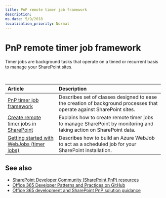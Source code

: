 ```yaml
---
title: PnP remote timer job framework
description:
ms.date: 5/9/2018
localization_priority: Normal
---
```


# PnP remote timer job framework

Timer jobs are background tasks that operate on a timed or recurrent basis to manage your SharePoint sites.

<br/>

|Article|Description|
|:-----|:-----|
|[PnP timer job framework](timerjob-framework.md)|Describes set of classes designed to ease the creation of background processes that operate against SharePoint sites.|
|[Create remote timer jobs in SharePoint](create-remote-timer-jobs-in-sharepoint.md)|Explains how to create remote timer jobs to manage SharePoint by monitoring and taking action on SharePoint data.|
|[Getting started with WebJobs (timer jobs)](getting-started-with-building-azure-webjobs-for-your-office365-sites.md)|Describes how to build an Azure WebJob to act as a scheduled job for your SharePoint installation.

## See also

- [SharePoint Developer Community (SharePoint PnP) resources](../community/community.md)
- [Office 365 Developer Patterns and Practices on GitHub](https://github.com/SharePoint/PnP)
- [Office 365 development and SharePoint PnP solution guidance](office-365-development-patterns-and-practices-solution-guidance.md)

